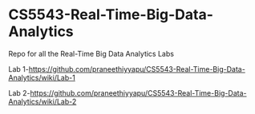 # CS5543-Real-Time-Big-Data-Analytics  

Repo for all the Real-Time Big Data Analytics Labs  

Lab 1-https://github.com/praneethiyyapu/CS5543-Real-Time-Big-Data-Analytics/wiki/Lab-1

Lab 2-https://github.com/praneethiyyapu/CS5543-Real-Time-Big-Data-Analytics/wiki/Lab-2
